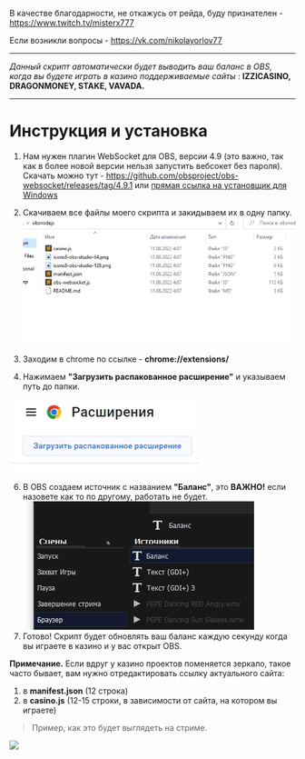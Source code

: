 В качестве благодарности, не откажусь от рейда, буду признателен - https://www.twitch.tv/misterx777

Если возникли вопросы - https://vk.com/nikolayorlov77


-----------------------

*Данный скрипт автоматически будет выводить ваш баланс в OBS, когда вы будете играть в казино
поддерживаемые сайты* : **IZZICASINO, DRAGONMONEY, STAKE, VAVADA.**

--------------------

# Инструкция и установка
1. Нам нужен плагин WebSocket для OBS, версии 4.9 (это важно, так как в более новой версии нельзя запустить вебсокет без пароля). 
Скачать можно тут - https://github.com/obsproject/obs-websocket/releases/tag/4.9.1 или  [прямая ссылка на установщик для Windows](https://github.com/obsproject/obs-websocket/releases/download/4.9.1/obs-websocket-4.9.1-Windows-Installer.exe)

2. Скачиваем все файлы моего скрипта и закидываем их в одну папку.
![](photo_2022-08-11_04-08-49.jpg)
3. Заходим в chrome по ссылке - **chrome://extensions/**
4. Нажимаем **"Загрузить распакованное расширение"** и указываем путь до папки.

![](photo_2022-08-11_04-00-02.jpg)

6. В OBS создаем источник с названием **"Баланс"**, это **ВАЖНО!** если назовете как то по другому, работать не будет.
![](photo_2022-08-11_03-58-30.jpg)
7. Готово! Скрипт будет обновлять ваш баланс каждую секунду когда вы играете в казино и у вас открыт OBS.

**Примечание.** Если вдруг у казино проектов поменяется зеркало, такое часто бывает, вам нужно отредактировать ссылку актуального сайта:
1. в **manifest.json** (12 строка)
2. в **casino.js** (12-15 строки, в зависимости от сайта, на котором вы играете)


> Пример, как это будет выглядеть на стриме.

![](example_video.gif)
